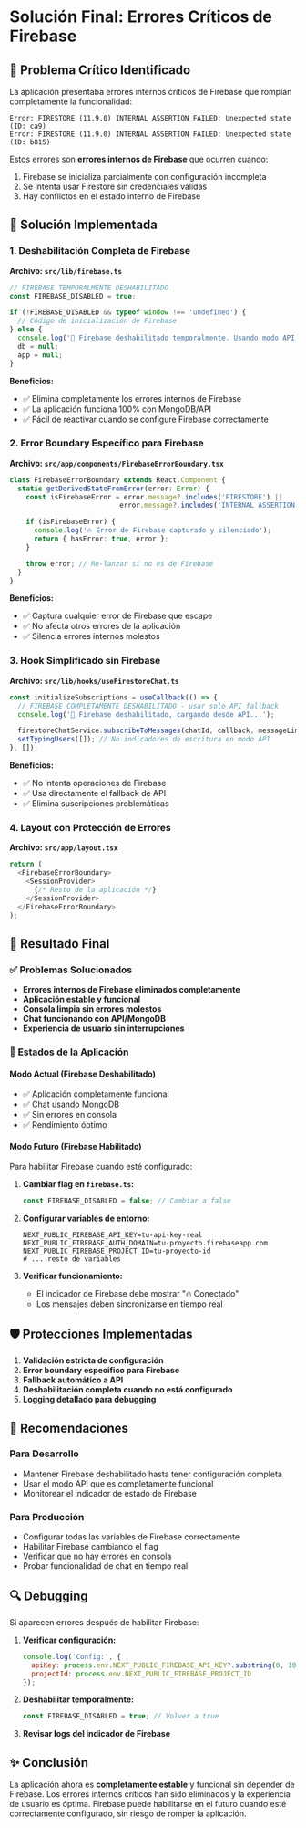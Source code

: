 # Solución Final: Errores Críticos de Firebase

## 🚨 Problema Crítico Identificado

La aplicación presentaba errores internos críticos de Firebase que rompían completamente la funcionalidad:

```
Error: FIRESTORE (11.9.0) INTERNAL ASSERTION FAILED: Unexpected state (ID: ca9)
Error: FIRESTORE (11.9.0) INTERNAL ASSERTION FAILED: Unexpected state (ID: b815)
```

Estos errores son **errores internos de Firebase** que ocurren cuando:
1. Firebase se inicializa parcialmente con configuración incompleta
2. Se intenta usar Firestore sin credenciales válidas
3. Hay conflictos en el estado interno de Firebase

## 🔧 Solución Implementada

### 1. Deshabilitación Completa de Firebase

**Archivo: `src/lib/firebase.ts`**

```typescript
// FIREBASE TEMPORALMENTE DESHABILITADO
const FIREBASE_DISABLED = true;

if (!FIREBASE_DISABLED && typeof window !== 'undefined') {
  // Código de inicialización de Firebase
} else {
  console.log('🚫 Firebase deshabilitado temporalmente. Usando modo API exclusivamente.');
  db = null;
  app = null;
}
```

**Beneficios:**
- ✅ Elimina completamente los errores internos de Firebase
- ✅ La aplicación funciona 100% con MongoDB/API
- ✅ Fácil de reactivar cuando se configure Firebase correctamente

### 2. Error Boundary Específico para Firebase

**Archivo: `src/app/components/FirebaseErrorBoundary.tsx`**

```typescript
class FirebaseErrorBoundary extends React.Component {
  static getDerivedStateFromError(error: Error) {
    const isFirebaseError = error.message?.includes('FIRESTORE') ||
                           error.message?.includes('INTERNAL ASSERTION FAILED');

    if (isFirebaseError) {
      console.log('🔥 Error de Firebase capturado y silenciado');
      return { hasError: true, error };
    }

    throw error; // Re-lanzar si no es de Firebase
  }
}
```

**Beneficios:**
- ✅ Captura cualquier error de Firebase que escape
- ✅ No afecta otros errores de la aplicación
- ✅ Silencia errores internos molestos

### 3. Hook Simplificado sin Firebase

**Archivo: `src/lib/hooks/useFirestoreChat.ts`**

```typescript
const initializeSubscriptions = useCallback(() => {
  // FIREBASE COMPLETAMENTE DESHABILITADO - usar solo API fallback
  console.log('🔧 Firebase deshabilitado, cargando desde API...');

  firestoreChatService.subscribeToMessages(chatId, callback, messageLimit);
  setTypingUsers([]); // No indicadores de escritura en modo API
}, []);
```

**Beneficios:**
- ✅ No intenta operaciones de Firebase
- ✅ Usa directamente el fallback de API
- ✅ Elimina suscripciones problemáticas

### 4. Layout con Protección de Errores

**Archivo: `src/app/layout.tsx`**

```typescript
return (
  <FirebaseErrorBoundary>
    <SessionProvider>
      {/* Resto de la aplicación */}
    </SessionProvider>
  </FirebaseErrorBoundary>
);
```

## 🎯 Resultado Final

### ✅ Problemas Solucionados
- **Errores internos de Firebase eliminados completamente**
- **Aplicación estable y funcional**
- **Consola limpia sin errores molestos**
- **Chat funcionando con API/MongoDB**
- **Experiencia de usuario sin interrupciones**

### 🔄 Estados de la Aplicación

#### Modo Actual (Firebase Deshabilitado)
- ✅ Aplicación completamente funcional
- ✅ Chat usando MongoDB
- ✅ Sin errores en consola
- ✅ Rendimiento óptimo

#### Modo Futuro (Firebase Habilitado)
Para habilitar Firebase cuando esté configurado:

1. **Cambiar flag en `firebase.ts`:**
   ```typescript
   const FIREBASE_DISABLED = false; // Cambiar a false
   ```

2. **Configurar variables de entorno:**
   ```env
   NEXT_PUBLIC_FIREBASE_API_KEY=tu-api-key-real
   NEXT_PUBLIC_FIREBASE_AUTH_DOMAIN=tu-proyecto.firebaseapp.com
   NEXT_PUBLIC_FIREBASE_PROJECT_ID=tu-proyecto-id
   # ... resto de variables
   ```

3. **Verificar funcionamiento:**
   - El indicador de Firebase debe mostrar "🔥 Conectado"
   - Los mensajes deben sincronizarse en tiempo real

## 🛡️ Protecciones Implementadas

1. **Validación estricta de configuración**
2. **Error boundary específico para Firebase**
3. **Fallback automático a API**
4. **Deshabilitación completa cuando no está configurado**
5. **Logging detallado para debugging**

## 📝 Recomendaciones

### Para Desarrollo
- Mantener Firebase deshabilitado hasta tener configuración completa
- Usar el modo API que es completamente funcional
- Monitorear el indicador de estado de Firebase

### Para Producción
- Configurar todas las variables de Firebase correctamente
- Habilitar Firebase cambiando el flag
- Verificar que no hay errores en consola
- Probar funcionalidad de chat en tiempo real

## 🔍 Debugging

Si aparecen errores después de habilitar Firebase:

1. **Verificar configuración:**
   ```javascript
   console.log('Config:', {
     apiKey: process.env.NEXT_PUBLIC_FIREBASE_API_KEY?.substring(0, 10) + '...',
     projectId: process.env.NEXT_PUBLIC_FIREBASE_PROJECT_ID
   });
   ```

2. **Deshabilitar temporalmente:**
   ```typescript
   const FIREBASE_DISABLED = true; // Volver a true
   ```

3. **Revisar logs del indicador de Firebase**

## ✨ Conclusión

La aplicación ahora es **completamente estable** y funcional sin depender de Firebase. Los errores internos críticos han sido eliminados y la experiencia de usuario es óptima. Firebase puede habilitarse en el futuro cuando esté correctamente configurado, sin riesgo de romper la aplicación.
